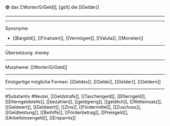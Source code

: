 🟢 das [[Worter/G/Geld]], [ɡɛlt]
die [[Gelder]]


---


---
Synonyme:
- [[Bargeld]], [[Finanzen]], [[Vermögen]], [[Valuta]], [[Moneten]]

---
Übersetzung: money

---
Morpheme:
[[Worter/G/Geld]]

---
Einzigartige mögliche Formen: [[Geldes]], [[Gelde]], [[Gelder]], [[Geldern]]

---
#Substantiv #Neuter, [[Geldstrafe]], [[Taschengeld]], [[Elterngeld]], [[Elterngeldstelle]], [[bezahlen]], [[geldgierig]], [[geldlich]], [[Wetteinsatz]], [[Geldwert]], [[Geldwert]], [[Zins]], [[Fördermittel]], [[Zuschuss]], [[Geldleistung]], [[Beihilfe]], [[Förderbetrag]], [[Preisgeld]], [[Arbeitslosengeld]], [[Ersparnis]]